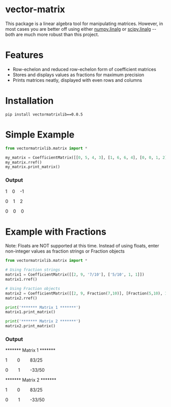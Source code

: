 # vector-matrix
This package is a linear algebra tool for manipulating matrices.  However, in most cases you are better off using either [numpy.linalg](https://numpy.org/doc/stable/reference/routines.linalg.html) or [scipy.linalg](https://docs.scipy.org/doc/scipy/reference/linalg.html#module-scipy.linalg) -- both are much more robust than this project.

# Features
- Row-echelon and reduced row-echelon form of coefficient matrices
- Stores and displays values as fractions for maximum precision
- Prints matrices neatly, displayed with even rows and columns

# Installation
```
pip install vectormatrixlib==0.0.5
```

# Simple Example
```python
from vectormatrixlib.matrix import *

my_matrix = CoefficientMatrix([[0, 5, 4, 3], [1, 6, 6, 4], [0, 0, 1, 2], [4, 0, 0, 0]])
my_matrix.rref()
my_matrix.print_matrix()
```
### Output
1    0    -1

0    1    2

0    0    0

# Example with Fractions
Note: Floats are NOT supported at this time. Instead of using floats, enter non-integer values as fraction strings or Fraction objects
```python
from vectormatrixlib.matrix import *

# Using fraction strings
matrix1 = CoefficientMatrix([[2, 9, '7/10'], ['5/10', 1, 1]])
matrix1.rref()

# Using Fraction objects
matrix2 = CoefficientMatrix([[2, 9, Fraction(7,10)], [Fraction(5,10), 1, 1]])
matrix2.rref()

print('******* Matrix 1 *******')
matrix1.print_matrix()

print('******* Matrix 2 *******')
matrix2.print_matrix()
```

### Output
\*\*\*\*\*\*\* Matrix 1 \*\*\*\*\*\*\*

1        0        83/25

0        1        -33/50


\*\*\*\*\*\*\* Matrix 2 \*\*\*\*\*\*\*

1        0        83/25

0        1        -33/50

